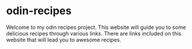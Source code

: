 # odin-recipes
Welcome to my odin recipes project. 
This website will guide you to some delicious recipes through various links.
There are links included on this website that will lead you to awesome recipes.